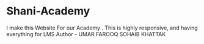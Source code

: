 # Shani-Academy
I make this Website For our Academy . This is highly responsive, and having everything for LMS
Author - UMAR FAROOQ SOHAIB KHATTAK
